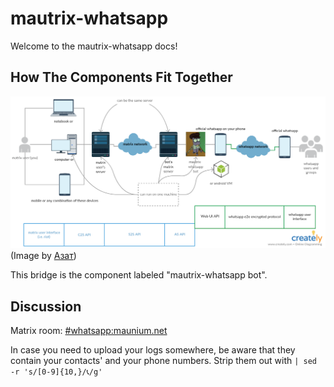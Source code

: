 # mautrix-whatsapp
Welcome to the mautrix-whatsapp docs!

## How The Components Fit Together
![Diagram of components: matrix, bridge, whatsapp, clients](./mautrix-whatsapp.png)
(Image by [Азат](http://to.chat.imzqqq.top/#/@azata:gazizova.net))

This bridge is the component labeled "mautrix-whatsapp bot".

## Discussion
Matrix room: [#whatsapp:maunium.net](https://to.chat.imzqqq.top/#/#whatsapp:maunium.net)

In case you need to upload your logs somewhere, be aware that they contain your
contacts' and your phone numbers. Strip them out with `| sed -r 's/[0-9]{10,}/📞/g'`
